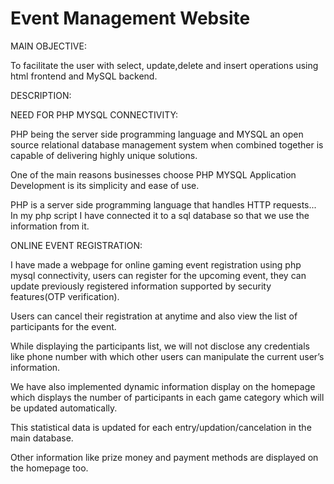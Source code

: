 # Event Management Website
MAIN OBJECTIVE:

To facilitate the user with select, update,delete and insert operations using html frontend and MySQL backend.

DESCRIPTION:

NEED FOR PHP MYSQL CONNECTIVITY: 

PHP being the server side programming language and MYSQL an open source relational database management system when combined together is capable of delivering highly unique solutions. 

One of the main reasons businesses choose PHP MYSQL Application Development is its simplicity and ease of use.

PHP is a server side programming language that handles HTTP requests... In my php script I have connected it to a sql database so that we use the information from it.

ONLINE EVENT REGISTRATION:

I have made a webpage for online gaming event registration using php mysql connectivity, users can register for the upcoming event, they can update previously registered information supported by security features(OTP verification).

Users can cancel their registration at anytime and also view the list of participants for the event.

While displaying the participants list, we will not disclose any credentials like phone number with which other users can manipulate the current user’s information.

We have also implemented dynamic information display on the homepage which displays the number of participants in each game category which will be updated automatically.

This statistical data is updated for each entry/updation/cancelation in the main database.

Other information like prize money and payment methods are displayed on the homepage too. 

 
